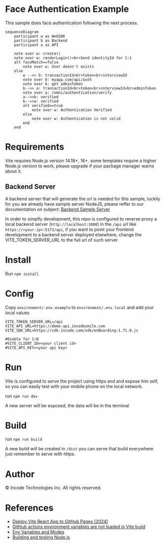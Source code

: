 # Face Authentication Example
This sample does face authentication following the next process.

```mermaid
sequenceDiagram
    participant w as WebSDK
    participant b as Backend
    participant a as API

    note over w: create()
    note over w: renderLogin()<br>Send identityId for 1:1
    alt faceMatch==false
        note over w: User doesn't exists
    else
        w -->> b: transactionId<br>token<br>interviewId
        note over b: myapp.com/api/auth
        note over b: get adminToken
        b-->> a: transactionId<br>token<br>interviewId<br>adminToken
        note over a: /omni/authentication/verify
        a-->>b: verified
        b-->>w: verified
        alt verified==true
            note over w: Authentication Verified
        else
            note over w: Authentication is not valid
        end
    end
```

# Requirements
Vite requires Node.js version 14.18+, 16+. some templates require a higher Node.js
version to work, please upgrade if your package manager warns about it.

## Backend Server
A backend server that will generate the url is needed for this sample,
luckily for you we already have sample server NodeJS, please reffer to our documentation on subject:
[Backend Sample Server](https://developer.incode.com/docs/code-samples-for-web-integrations#backend-sample-server)

In order to simplfy development, this repo is configured to reverse
proxy a local backend server (`http://localhost:3000`) in the `/api`
url like `https://<your-ip>:5173/api`, if you want to point your
frontend development to a backend server deployed elsewhere, change
the VITE_TOKEN_SERVER_URL to the full url of such server.

# Install
Run `npm install`

# Config
Copy `environment/.env.example` to `environment/.env.local` and add your local values
```
VITE_TOKEN_SERVER_URL=/api
VITE_API_URL=https://demo-api.incodesmile.com
VITE_SDK_URL=https://sdk.incode.com/sdk/onBoarding-1.71.0.js

#Enable for 1:N
#VITE_CLIENT_ID=<your client id>
#VITE_API_KEY=<your api key>
```

# Run
Vite is configured to serve the project using https and and expose him self,
so you can easily test with your mobile phone on the local network.

run `npm run dev`

A new server will be exposed, the data will be in the terminal

# Build
run `npm run build`

A new build will be created in `/dist` you can serve that build everywhere
just remember to serve with https.

# Author

© Incode Technologies Inc. All rights reserved.

# References

- [Deploy Vite React App to GitHub Pages (2024)](https://www.youtube.com/watch?v=Bk28snjHr7c)
- [GitHub actions environment variables are not loaded in Vite build](https://stackoverflow.com/a/78649696/1006079)
- [Env Variables and Modes](https://v4.vitejs.dev/guide/env-and-mode.html)
- [Building and testing Node.js](https://docs.github.com/en/actions/use-cases-and-examples/building-and-testing/building-and-testing-nodejs)
